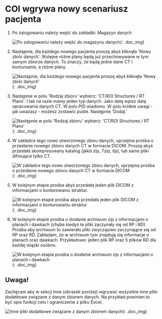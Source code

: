 COI wgrywa nowy scenariusz pacjenta
===================================

1. Po zalogowaniu należy wejść do zakładki: Magazyn danych

    ![Po zalogowaniu należy wejść do magazynu danych](/doc/coi_new_dataset/1.png ""){: .doc_img}

2. Następnie, dla każdego nowego pacjenta proszę abyś kliknęła 'Nowy zbiór danych'. 
   (Kolejne różne plany będą już przechowywane w tym samym zbiorze danych. To znaczy, że będą jedne dane CT i 
   konturoanie, a różne plany.
   
    ![Następnie, dla każdego nowego pacjenta proszę abyś kliknęła 'Nowy zbiór danych'](/doc/coi_new_dataset/2.png ""){: .doc_img}
   
3. Następnie w polu 'Rodzaj zbioru' wybierz: 'CT/ROI Structures / RT Plans'. I tak na razie mamy jeden typ danych. 
   Jako datę wpisz datę opracowania danych CT. W polu PID wiadomo. W polu krótkie uwagi - jak uważasz - możesz zostawić 
   puste. Następnie 'Dodaj.'
      
    ![Następnie w polu 'Rodzaj zbioru' wybierz: 'CT/ROI Structures / RT Plans'](/doc/coi_new_dataset/3.png ""){: .doc_img}
      
4. W zakładce tego nowo utworzonego zbiou danych, uprzejma prośba o przesłanie nowego zbioru danych CT w formacie DICOM. 
   Proszę abyś przesłała skompresowany katalog (jakiś zip, 7zip, itp), lub same pliki difniujące tylko CT.
   
    ![ W zakładce tego nowo utworzonego zbiou danych, uprzejma prośba o przesłanie nowego zbioru danych CT w formacie DICOM](/doc/coi_new_dataset/4.png ""){: .doc_img}
   
5. W kolejnym etapie prośba abyś przesłała jeden plik DICOM z informacjami o konturowaniu struktur.

    ![ W kolejnym etapie prośba abyś przesłała jeden plik DICOM z informacjami o konturowaniu struktur](/doc/coi_new_dataset/5.png ""){: .doc_img}

6. W kolejnym etapie prośba o dosłanie archiwum zip z informacjami o planach i dawkach (chyba kiedyś te pliki zaczynały się od RP i RD).
   Prośba aby archiwum to zawierało pliki zwyczajowo zaczynające się od RP oraz RD. Zakładam, że w archiwum tym znajdują się
   informacje o planach oraz dawkach. Przykładowo: jeden plik RP oraz 5 plików RD dla każdej wiązki osobno.

    ![W kolejnym etapie prośba o dosłanie archiwum zip z informacjami o planach i dawkach](/doc/coi_new_dataset/6.png ""){: .doc_img}

Uwaga!
------
Zachęcam aby w sekcji Inne (obrazek poniżej) wgrywać wszystkie inne pliki dodatkowe związane z danym zbiorem danych.
Na przykład powinien to być opis funkcji celu i ograniczeńw z pliku Excel.

![Inne pliki dodatkowe związane z danym zbiorem danych](/doc/coi_new_dataset/7.png ""){: .doc_img}
